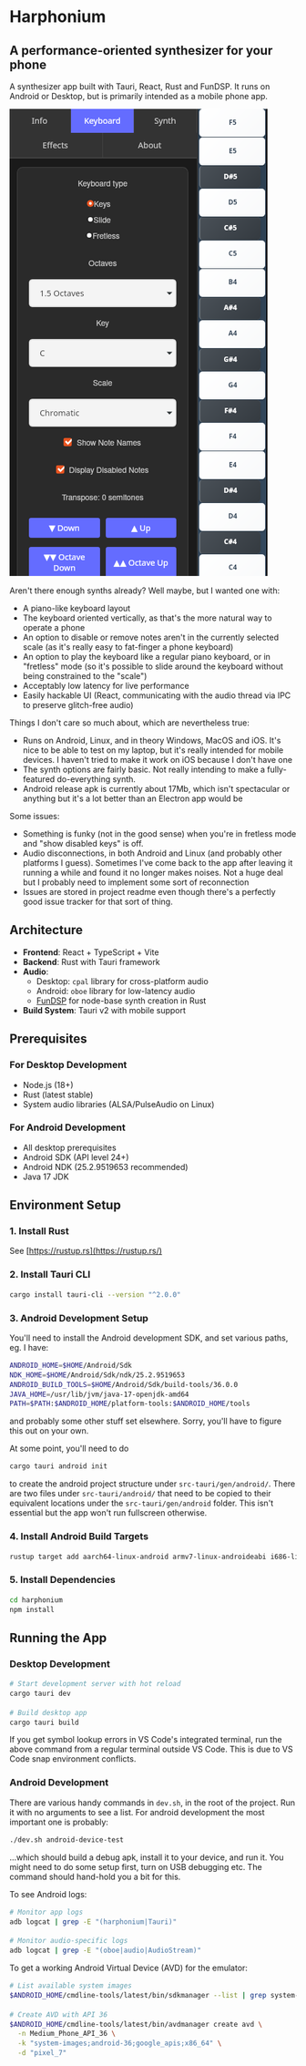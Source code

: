 # Harphonium

## A performance-oriented synthesizer for your phone

A synthesizer app built with Tauri, React, Rust and FunDSP. It runs on Android
or Desktop, but is primarily intended as a mobile phone app.

![alt text](harphonium-keyboard-tab.png)

Aren't there enough synths already? Well maybe, but I wanted one with:

- A piano-like keyboard layout
- The keyboard oriented vertically, as that's the more natural way to operate a
  phone
- An option to disable or remove notes aren't in the currently selected scale
  (as it's really easy to fat-finger a phone keyboard)
- An option to play the keyboard like a regular piano keyboard, or in "fretless"
  mode (so it's possible to slide around the keyboard without being constrained
  to the "scale")
- Acceptably low latency for live performance
- Easily hackable UI (React, communicating with the audio thread via IPC to
  preserve glitch-free audio)

Things I don't care so much about, which are nevertheless true:

- Runs on Android, Linux, and in theory Windows, MacOS and iOS. It's nice to be
  able to test on my laptop, but it's really intended for mobile devices. I
  haven't tried to make it work on iOS because I don't have one
- The synth options are fairly basic. Not really intending to make a
  fully-featured do-everything synth.
- Android release apk is currently about 17Mb, which isn't spectacular or
  anything but it's a lot better than an Electron app would be

Some issues:

- Something is funky (not in the good sense) when you're in fretless mode and
  "show disabled keys" is off.
- Audio disconnections, in both Android and Linux (and probably other platforms
  I guess). Sometimes I've come back to the app after leaving it running a while
  and found it no longer makes noises. Not a huge deal but I probably need to
  implement some sort of reconnection
- Issues are stored in project readme even though there's a perfectly good issue
  tracker for that sort of thing.

## Architecture

- **Frontend**: React + TypeScript + Vite
- **Backend**: Rust with Tauri framework
- **Audio**:
  - Desktop: `cpal` library for cross-platform audio
  - Android: `oboe` library for low-latency audio
  - [FunDSP](https://github.com/SamiPerttu/fundsp) for node-base synth creation
    in Rust
- **Build System**: Tauri v2 with mobile support

## Prerequisites

### For Desktop Development

- Node.js (18+)
- Rust (latest stable)
- System audio libraries (ALSA/PulseAudio on Linux)

### For Android Development

- All desktop prerequisites
- Android SDK (API level 24+)
- Android NDK (25.2.9519653 recommended)
- Java 17 JDK

## Environment Setup

### 1. Install Rust

See [https://rustup.rs](https://rustup.rs/)

### 2. Install Tauri CLI

```bash
cargo install tauri-cli --version "^2.0.0"
```

### 3. Android Development Setup

You'll need to install the Android development SDK, and set various paths, eg. I
have:

```bash
ANDROID_HOME=$HOME/Android/Sdk
NDK_HOME=$HOME/Android/Sdk/ndk/25.2.9519653
ANDROID_BUILD_TOOLS=$HOME/Android/Sdk/build-tools/36.0.0
JAVA_HOME=/usr/lib/jvm/java-17-openjdk-amd64
PATH=$PATH:$ANDROID_HOME/platform-tools:$ANDROID_HOME/tools
```

and probably some other stuff set elsewhere. Sorry, you'll have to figure this
out on your own.

At some point, you'll need to do

```bash
cargo tauri android init
```

to create the android project structure under `src-tauri/gen/android/`. There
are two files under `src-tauri/android/` that need to be copied to their
equivalent locations under the `src-tauri/gen/android` folder. This isn't
essential but the app won't run fullscreen otherwise.

### 4. Install Android Build Targets

```bash
rustup target add aarch64-linux-android armv7-linux-androideabi i686-linux-android x86_64-linux-android
```

### 5. Install Dependencies

```bash
cd harphonium
npm install
```

## Running the App

### Desktop Development

```bash
# Start development server with hot reload
cargo tauri dev

# Build desktop app
cargo tauri build
```

If you get symbol lookup errors in VS Code's integrated terminal, run the above
command from a regular terminal outside VS Code. This is due to VS Code snap
environment conflicts.

### Android Development

There are various handy commands in `dev.sh`, in the root of the project. Run it
with no arguments to see a list. For android development the most important one
is probably:

```bash
./dev.sh android-device-test
```

...which should build a debug apk, install it to your device, and run it. You
might need to do some setup first, turn on USB debugging etc. The command should
hand-hold you a bit for this.

To see Android logs:

```bash
# Monitor app logs
adb logcat | grep -E "(harphonium|Tauri)"

# Monitor audio-specific logs
adb logcat | grep -E "(oboe|audio|AudioStream)"
```

To get a working Android Virtual Device (AVD) for the emulator:

```bash
# List available system images
$ANDROID_HOME/cmdline-tools/latest/bin/sdkmanager --list | grep system-images

# Create AVD with API 36
$ANDROID_HOME/cmdline-tools/latest/bin/avdmanager create avd \
  -n Medium_Phone_API_36 \
  -k "system-images;android-36;google_apis;x86_64" \
  -d "pixel_7"
```
